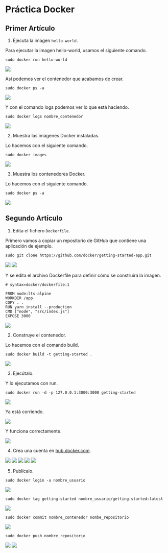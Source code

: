 # Práctica Docker

## Primer Artículo
1. Ejecuta la imagen `hello-world`.

Para ejecutar la imagen hello-world, usamos el siguiente comando.

```
sudo docker run hello-world
```

![](/Tema3/img/Screenshot_15.png)

Así podemos ver el contenedor que acabamos de crear.

```
sudo docker ps -a
```

![](/Tema3/img/Screenshot_17.png)

Y con el comando logs podemos ver lo que está haciendo.

```
sudo docker logs nombre_contenedor
```

![](/Tema3/img/Screenshot_28.png)

2. Muestra las imágenes Docker instaladas.

Lo hacemos con el siguiente comando.

```
sudo docker images
```

![](/Tema3/img/Screenshot_19.png)

3. Muestra los contenedores Docker.

Lo hacemos con el siguiente comando.

```
sudo docker ps -a
```

![](/Tema3/img/Screenshot_17.png)

## Segundo Artículo

1. Edita el fichero `Dockerfile`.

Primero vamos a copiar un repositorio de GitHub que contiene una aplicación de ejemplo.

```
sudo git clone https://github.com/docker/getting-started-app.git
```

![](/Tema3/img/Screenshot_46.png)
![](/Tema3/img/Screenshot_47.png)

Y se edita el archivo Dockerfile para definir cómo se construirá la imagen.

```
# syntax=docker/dockerfile:1

FROM node:lts-alpine
WORKDIR /app
COPY . .
RUN yarn install --production
CMD ["node", "src/index.js"]
EXPOSE 3000
```

![](/Tema3/img/Screenshot_48.png)

2. Construye el contenedor.

Lo hacemos con el comando build.

```
sudo docker build -t getting-started .
```

![](/Tema3/img/Screenshot_49.png)

3. Ejecútalo.

Y lo ejecutamos con run.

```
sudo docker run -d -p 127.0.0.1:3000:3000 getting-started
```

![](/Tema3/img/Screenshot_50.png)

Ya está corriendo.

![](/Tema3/img/Screenshot_51.png)

Y funciona correctamente.

![](/Tema3/img/Screenshot_52.png)

4. Crea una cuenta en [hub.docker.com](https://hub.docker.com).

![](/Tema3/img/Screenshot_53.png)
![](/Tema3/img/Screenshot_54.png)
![](/Tema3/img/Screenshot_55.png)
![](/Tema3/img/Screenshot_56.png)
![](/Tema3/img/Screenshot_57.png)

5. Publícalo.

```
sudo docker login -u nombre_usuario
```

![](/Tema3/img/Screenshot_58.png)

```
sudo docker tag getting-started nombre_usuario/getting-started:latest
```

![](/Tema3/img/Screenshot_59.png)

```
sudo docker commit nombre_contenedor nombe_repositorio
```

![](/Tema3/img/Screenshot_60.png)

```
sudo docker push nombre_repositorio
```

![](/Tema3/img/Screenshot_61.png)
![](/Tema3/img/Screenshot_62.png)
